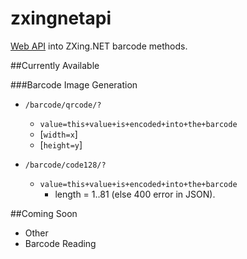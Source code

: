 zxingnetapi
===========

[Web API](zxingnetapi.apphb.com) into ZXing.NET barcode methods.

##Currently Available

###Barcode Image Generation

* `/barcode/qrcode/?`
  * `value=this+value+is+encoded+into+the+barcode`
  * [`width=x`]
  * [`height=y`]
  
* `/barcode/code128/?`
  * `value=this+value+is+encoded+into+the+barcode`
    * length = 1..81 (else 400 error in JSON).

##Coming Soon

* Other 
* Barcode Reading